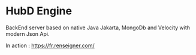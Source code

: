 # HubD Engine

BackEnd server based on native Java Jakarta, MongoDb and Velocity with modern Json Api.


In action : https://fr.renseigner.com/
